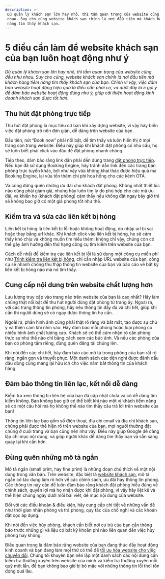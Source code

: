 ```yaml
---
description: >-
 Dù quản lý khách sạn lớn hay nhỏ, thì tầm quan trọng của website cũng đều như
 nhau. Suy cho cùng website khách sạn chính là nơi đầu tiên mà khách hàng tiềm
 năng tìm thấy khách sạn.
---
```


# 5 điều cần làm để website khách sạn của bạn luôn hoạt động như ý

_Dù quản lý khách sạn lớn hay nhỏ, thì tầm quan trọng của website cũng đều như nhau. Suy cho cùng, website khách sạn chính là nơi đầu tiên mà khách hàng tiềm năng tìm thấy khách sạn của bạn. Chính vì vậy, việc đảm bảo website hoạt động hiệu quả là điều cần phải có, và dưới đây là 5 gợi ý để đảm bảo website hoạt động đúng như ý, giúp cải thiện hoạt động kinh doanh khách sạn được tốt hơn._

## Thu hút đặt phòng trực tiếp

Thu hút đặt phòng là mục tiêu cơ bản khi xây dựng website, vì vậy hãy biến việc đặt phòng trở nên đơn giản, dễ dàng trên website của bạn.

Đầu tiên, nút “Book now” phải nổi bật, dễ tìm thấy và luôn hiển thị ở mọi trang con trong website. Điều này giúp khi khách đặt phòng có nhu cầu, họ sẽ luôn biết phải click vào đâu để đặt phòng nhanh chóng.

Tiếp theo, đảm bảo rằng link dẫn phải đến đúng trang [đặt phòng trực tiếp](https://bluejaypms.com/article/khai-thac-du-lieu-tu-booking-engine-de-tang-luong-dat-phong-truc-tiep-cho-khach-san-191). Nếu bạn đã sử dụng Booking Engine, hãy tránh dẫn link đến các trang bán phòng trực tuyến khác, bởi như vậy vừa không khai thác được hiệu quả mà Booking Engine, lại vừa tốn thêm chi phí hoa hồng cho các kênh OTA.

Và cũng đừng quên những ưu đãi cho khách đặt phòng. Không nhất thiết lúc nào cũng phải giảm giá, nhưng hãy luôn tìm lý do phù hợp cho các mã ưu đãi, và khiến họ (khách đặt phòng) cảm thấy nếu không đặt ngay bây giờ thì sẽ không bao giờ có một giá phòng tốt như thế.

## Kiểm tra và sửa các liên kết bị hỏng

Liên kết bị hỏng là liên kết bị lỗi hoặc không hoạt động, do nhập url bị sai hoặc thay bằng url khác. Khi khách click vào liên kết bị hỏng, họ sẽ cảm thấy khó chịu và không muốn tìm hiểu thêm; không chỉ vậy, chúng còn có thể gây ảnh hưởng đến thứ hạng công cụ tìm kiếm trên website của bạn.

Cách dễ nhất để kiểm tra các liên kết bị lỗi là sử dụng một công cụ miễn phí như [Trình kiểm tra liên kết bị hỏng](https://www.brokenlinkcheck.com/), chỉ cần nhập URL website của bạn, công cụ sẽ nhanh chóng thu thập thông tin website của bạn và báo cáo về bất kỳ liên kết bị hỏng nào mà nó tìm thấy.

## Cung cấp nội dung trên website chất lượng hơn

Lưu lượng truy cập vào trang nào trên website của bạn là cao nhất? Hãy làm chúng thật nổi bật để thu hút người dùng đặt phòng từ trang ấy. Ngoài ra, với các trang thông tin phòng, hãy nêu thông tin đầy đủ và chi tiết, giúp khi cần thì người dùng sẽ có ngay được thông tin họ cần.

Ngoài ra, phần hình ảnh cũng phải thật rõ ràng và bắt mắt, tạo được sự chú ý và thiện cảm khi nhìn vào. Hãy đảm bảo mỗi phòng hoặc loại phòng có nhiều hình ảnh chất lượng cao. Khách sẽ có thể cảm nhận rõ căn phòng thực sự như thế nào chỉ bằng cách xem các bức ảnh. Và nếu các phòng của bạn có phòng tắm riêng, đừng quên đăng tải chúng lên.

Khi nói đến các chi tiết, hãy đảm bảo các mô tả trong phòng của bạn rất rõ ràng, ngắn gọn và thuyết phục. Một danh sách các tiện nghi được đánh dấu đầu dòng cũng mang lại hữu ích cho việc nắm bắt thông tin của khách hàng.

## Đảm bảo thông tin liên lạc, kết nối dễ dàng

Kiểm tra xem thông tin liên hệ của bạn đã cập nhật chưa và có dễ dàng tìm kiếm không. Bạn không bao giờ có thể biết khi nào một vị khách tiềm năng sẽ có một câu hỏi mà họ không thể nào tìm thấy câu trả lời trên website của bạn!

Thông tin liên lạc bao gồm số điện thoại, địa chỉ email và địa chỉ khách sạn, chúng phải được thể hiện rõ trên website của bạn, mọi người thường đặt chúng ở cuối trang và bạn cũng nên như vậy. Điều này giúp Google dễ dàng lập chỉ mục nội dung, và giúp người khác dễ dàng tìm thấy bạn và sẵn sàng quay lại khi cần hơn.

## Đừng quên những mô tả ngắn

Mô tả ngắn (small print, hay fine print) là những đoạn chú thích về một nội dung trong văn bản. Trên website, đặc biệt là [website khách sạn](https://bluejaypms.com/article/website-khach-san-quan-trong-152), mô tả ngắn có tác dụng làm rõ hơn về các chính sách, ưu đãi hay thông tin phòng. Các thông tin này cần để luôn đảm bảo rằng khách đặt phòng hiểu đúng về chính sách, quyền lợi mà họ nhận được khi đặt phòng, vì vậy hãy liệt kê và thể hiện chúng ngay dưới mỗi bài viết, đề mục nội dung của website.

Đối với các điều khoản & điều kiện, hãy cung cấp chi tiết về những vấn đề như thời gian nhận phòng và trả phòng, quy tắc của chỗ nghỉ và các khoản đặt cọc áp dụng.

Khi nói đến việc hủy phòng, khách cần biết nơi cư trú của bạn cần thông báo trước những gì và liệu có bất kỳ khoản phí nào liên quan đến việc hủy phòng hay không.

Điều quan trọng là đảm bảo rằng website của bạn đang thúc đẩy hoạt động kinh doanh và bạn đang làm mọi thứ có thể để [tối ưu hóa website cho việc chuyển đổi](https://bluejaypms.com/article/ghe-tham-website-khach-san-144). Chúng tôi khuyên bạn nên lập một danh sách các nội dung cần kiểm tra thường xuyên trên website của mình và kiểm tra thường xuyên mỗi quý một lần, để bạn không bao giờ bị bỏ mặc với những thông tin lỗi thời tồn đọng quá lâu.
